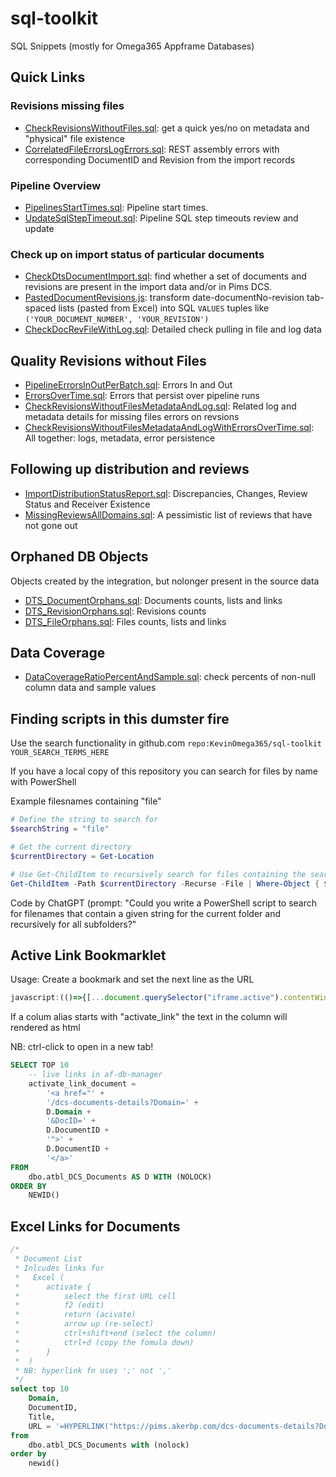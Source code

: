 # sql-toolkit

SQL Snippets (mostly for Omega365 Appframe Databases)

## Quick Links

### Revisions missing files

* [CheckRevisionsWithoutFiles.sql](src/reporting/CheckRevisionsWithoutFiles.sql): get a quick yes/no on metadata and "physical" file existence
* [CorrelatedFileErrorsLogErrors.sql](src/adHoc/FileNotFoundErrors/CorrelatedFileErrorsLogErrors.sql): REST assembly errors with corresponding DocumentID and Revision from the import records

### Pipeline Overview

* [PipelinesStartTimes.sql](src/dcs_integration/PipelinesStartTimes.sql): Pipeline start times.
* [UpdateSqlStepTimeout.sql](/src/adHoc/UnifyPipelines/UpdateSqlStepTimeout.sql): Pipeline SQL step timeouts review and update

### Check up on import status of particular documents

* [CheckDtsDocumentImport.sql](src/dcs_integration/CheckDtsDocumentImport.sql): find whether a set of documents and revisions are present in the import data and/or in Pims DCS.
* [PastedDocumentRevisions.js](src/dcs_integration/PastedDocumentRevisions.js): transform date-documentNo-revision tab-spaced lists (pasted from Excel) into SQL ```VALUES``` tuples like ```('YOUR_DOCUMENT_NUMBER', 'YOUR_REVISION')```
* [CheckDocRevFileWithLog.sql](src/dcs_integration/CheckDocRevFileWithLog.sql): Detailed check pulling in file and log data

## Quality Revisions without Files

* [PipelineErrorsInOutPerBatch.sql](src/reporting/PipelineErrorsInOutPerBatch.sql): Errors In and Out
* [ErrorsOverTime.sql](src/dcs_integration/ErrorsOverTime.sql): Errors that persist over pipeline runs
* [CheckRevisionsWithoutFilesMetadataAndLog.sql](src/dcs_integration/CheckRevisionsWithoutFilesMetadataAndLog.sql): Related log and metadata details for missing files errors on revsions
* [CheckRevisionsWithoutFilesMetadataAndLogWithErrorsOverTime.sql](src/dcs_integration/CheckRevisionsWithoutFilesMetadataAndLogWithErrorsOverTime.sql): All together: logs, metadata, error persistence

## Following up distribution and reviews

* [ImportDistributionStatusReport.sql](src/adHoc/DistributionMismatch/ImportDistributionStatusReport.sql): Discrepancies, Changes, Review Status and Receiver Existence
* [MissingReviewsAllDomains.sql](src/adHoc/DistributionMismatch/MissingReviewsAllDomains.sql): A pessimistic list of reviews that have not gone out

## Orphaned DB Objects

Objects created by the integration, but nolonger present in the source data

* [DTS_DocumentOrphans.sql](src/adHoc/Orphans/DTS_DocumentOrphans.sql): Documents counts, lists and links
* [DTS_RevisionOrphans.sql](src/adHoc/Orphans/DTS_RevisionOrphans.sql): Revisions counts
* [DTS_FileOrphans.sql](src/adHoc/Orphans/DTS_FileOrphans.sql): Files counts, lists and links

## Data Coverage

* [DataCoverageRatioPercentAndSample.sql](src/pipeline_development/): check percents of non-null column data and sample values

## Finding scripts in this dumster fire

Use the search functionality in github.com ```repo:KevinOmega365/sql-toolkit YOUR_SEARCH_TERMS_HERE```

If you have a local copy of this repository you can search for files by name with PowerShell

Example filesnames containing "file"

``` PowerShell
# Define the string to search for
$searchString = "file"

# Get the current directory
$currentDirectory = Get-Location

# Use Get-ChildItem to recursively search for files containing the search string in their name
Get-ChildItem -Path $currentDirectory -Recurse -File | Where-Object { $_.Name -like "*$searchString*" } | Select-Object FullName
```

Code by ChatGPT (prompt: "Could you write a PowerShell script to search for filenames that contain a given string for the current folder and recursively for all subfolders?"

## Active Link Bookmarklet

Usage: Create a bookmark and set the next line as the URL

``` JavaScript
javascript:(()=>{[...document.querySelector("iframe.active").contentWindow.document.querySelectorAll('[data-field^=activate_link]')].forEach(e=>{const p=e.parentElement;p.innerHTML=e.value;});})();
```

If a colum alias starts with "activate_link" the text in the column will rendered as html

NB: ctrl-click to open in a new tab!

``` SQL
SELECT TOP 10
    -- live links in af-db-manager
    activate_link_document =
        '<a href="' +
        '/dcs-documents-details?Domain=' +
        D.Domain +
        '&DocID=' +
        D.DocumentID +
        '">' +
        D.DocumentID +
        '</a>'
FROM
    dbo.atbl_DCS_Documents AS D WITH (NOLOCK)
ORDER BY
    NEWID()
```

## Excel Links for Documents

``` SQL
/*
 * Document List
 * Inlcudes links for
 *   Excel (
 *      activate {
 *          select the first URL cell
 *          f2 (edit)
 *          return (acivate)
 *          arrow up (re-select)
 *          ctrl+shift+end (select the column)
 *          ctrl+d (copy the fomula down)
 *      }
 *  )
 * NB: hyperlink fn uses ';' not ','
 */
select top 10
    Domain,
    DocumentID,
    Title,
    URL = '=HYPERLINK("https://pims.akerbp.com/dcs-documents-details?Domain="&A2&"&DocID="&B2; "Open "&B2)'
from
    dbo.atbl_DCS_Documents with (nolock)
order by
    newid()
```
